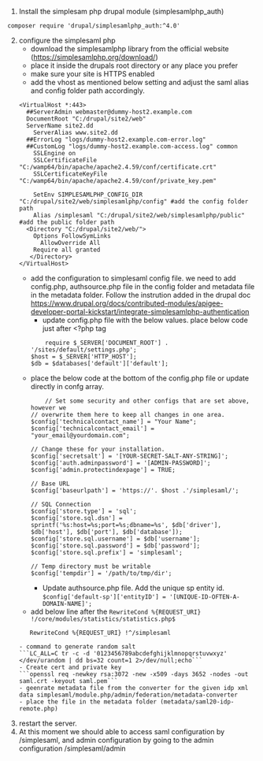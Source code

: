 1. Install the simplesam php drupal module (simplesamlphp_auth)

  ```composer require 'drupal/simplesamlphp_auth:^4.0'```

2. configure the simplesaml php
	  - download the simplesamlphp library from the official website (https://simplesamlphp.org/download/)
	  - place it inside the drupals root directory or any place you prefer
	  - make sure your site is HTTPS enabled
	  - add the vhost as mentioned below setting and adjust the saml alias and config folder path accordingly.
	  ```
	  <VirtualHost *:443>
	    ##ServerAdmin webmaster@dummy-host2.example.com
	    DocumentRoot "C:/drupal/site2/web"
	    ServerName site2.dd
		  ServerAlias www.site2.dd
	    ##ErrorLog "logs/dummy-host2.example.com-error.log"
	    ##CustomLog "logs/dummy-host2.example.com-access.log" common
		  SSLEngine on
		  SSLCertificateFile "C:/wamp64/bin/apache/apache2.4.59/conf/certificate.crt"
		  SSLCertificateKeyFile "C:/wamp64/bin/apache/apache2.4.59/conf/private_key.pem"
	
		  SetEnv SIMPLESAMLPHP_CONFIG_DIR  "C:/drupal/site2/web/simplesamlphp/config" #add the config folder path
		  Alias /simplesaml "C:/drupal/site2/web/simplesamlphp/public" #add the public folder path
	  	<Directory "C:/drupal/site2/web/">
	  	  Options FollowSymLinks
	        AllowOverride All
	  	  Require all granted
	     </Directory>
	 </VirtualHost>
	```
  	- add the configuration to simplesaml config file. we need to add config.php, authsource.php file in the config folder and metadata file in the metadata folder. Follow the instrution added in the drupal doc https://www.drupal.org/docs/contributed-modules/apigee-developer-portal-kickstart/integrate-simplesamlphp-authentication
    	- update config.php file with the below values. place below code just after <?php tag	
	    ```
	    	require $_SERVER['DOCUMENT_ROOT'] . '/sites/default/settings.php';
		$host = $_SERVER['HTTP_HOST'];
		$db = $databases['default']['default'];
	    ```
	 - place the below code at the bottom of the config.php file or update directly in confg array.
	    ```
	    	// Set some security and other configs that are set above, however we
		// overwrite them here to keep all changes in one area.
		$config['technicalcontact_name'] = "Your Name";
		$config['technicalcontact_email'] = "your_email@yourdomain.com";
		
		// Change these for your installation.
		$config['secretsalt'] = '[YOUR-SECRET-SALT-ANY-STRING]';
		$config['auth.adminpassword'] = '[ADMIN-PASSWORD]';
		$config['admin.protectindexpage'] = TRUE;
		
		// Base URL
		$config['baseurlpath'] = 'https://'. $host .'/simplesaml/';
		
		// SQL Connection
		$config['store.type'] = 'sql';
		$config['store.sql.dsn'] = sprintf('%s:host=%s;port=%s;dbname=%s', $db['driver'], $db['host'], $db['port'], $db['database']);
		$config['store.sql.username'] = $db['username'];
		$config['store.sql.password'] = $db['password'];
		$config['store.sql.prefix'] = 'simplesaml';
		
		// Temp directory must be writable
		$config['tempdir'] = '/path/to/tmp/dir';
	   ```
        - Update authsource.php file. Add the unique sp entity id.
	  ```$config['default-sp']['entityID'] = '[UNIQUE-ID-OFTEN-A-DOMAIN-NAME]';```
 	- add below line after the ```RewriteCond %{REQUEST_URI} !/core/modules/statistics/statistics.php$```
	```# Allow access to simplesaml paths
	   RewriteCond %{REQUEST_URI} !^/simplesaml
	```
       - command to generate random salt
       ```LC_ALL=C tr -c -d '0123456789abcdefghijklmnopqrstuvwxyz' </dev/urandom | dd bs=32 count=1 2>/dev/null;echo```
       - Create cert and private key
       ```openssl req -newkey rsa:3072 -new -x509 -days 3652 -nodes -out saml.crt -keyout saml.pem```
       - geenrate metadata file from the converter for the given idp xml data simplesaml/module.php/admin/federation/metadata-converter
       - place the file in the metadata folder (metadata/saml20-idp-remote.php)
3. restart the server.
4. At this moment we should able to access saml configuration by /simplesaml, and admin configuration by going to the admin configuration /simplesaml/admin
